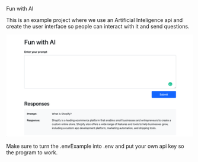 Fun with AI

This is an example project where we use an Artificial Inteligence api and create the user interface so people can interact with it and send questions.

![alt text](./Screen%20Shot%202022-05-17%20at%2011.20.11%20AM.png)

Make sure to turn the .envExample into .env and put your own api key so the program to work.
